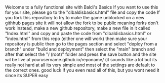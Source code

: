 Welcome to a fully functional site with Baldi's Basics
If you want to use this for your site, please go to the "clbaldisbasics.html" file and copy the code
If you fork this repository to try to make the game unblocked on a new githhub pages site it will not allow the fork to be public meaning forks don't work
Instead, make a new github repository, make a new file in it called "Index.html" and copy and paste the code from "clbaldisbasics.html" or "index.html" from this repo (either one will work) then make sure your repository is public then go to the pages section and select "deploy from a branch" under "build and deployment" then select the "main" branch and after that select the "/ (root)" folder and press the save button and the site wil be live at yourusername.github.io/reponame/        (it sounds like a lot but its really not hard at all its very simple and most of the settings are default to the correct ones. good luck if you even read all of this, but you wont need it since its SUPER easy
